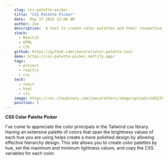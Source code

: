 ```yaml
---
    slug: css-palette-picker
    title: "CSS Palette Picker"
    date:  May 17 2022 12:00 AM
    author: Joe
    description:  A tool to create color palettes and their respective css variables.
    stack: 
      - ReactJS
      - HTML
      - CSS
    github: https://github.com/joecaro/color-palette-tool
    demo: https://css-palette-picker.netlify.app/
    tags:
      - project
      - reactjs
      - css
    tech:
      - react
      - html
      - css
    image: https://res.cloudinary.com/joecarothers/image/upload/v1652768704/misc/Projects/Screenshot_2022-05-17_022450_jmzjfa.jpg
    position: 5
---
```


**CSS Color Palette Picker**

I've come to appreciate the color principals in the Tailwind css library. Having an extensive palette of colors that span the brightness values of each hue you are using helps create a more polished design by allowing effective hierarchy design. This site allows you to create color palettes by hue, set the maximum and minimum lightness values, and copy the CSS variables for each color.
